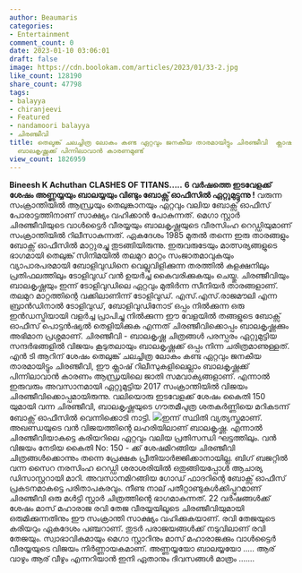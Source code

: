 ```yaml
---
author: Beaumaris
categories:
- Entertainment
comment_count: 0
date: 2023-01-10 03:06:01
draft: false
image: https://cdn.boolokam.com/articles/2023/01/33-2.jpg
like_count: 128190
share_count: 47798
tags:
- balayya
- chiranjeevi
- Featured
- nandamoori balayya
- ചിരഞ്ജീവി
title: തെലുങ്ക് ചലച്ചിത്ര ലോകം കണ്ട ഏറ്റവും ജനകീയ താരമായിട്ടും ചിരഞ്ജീവി  ക്ലാഷ് റിലീസുകളിലെല്ലാം
  ബാലകൃഷ്ണക്ക് പിന്നിലാവാൻ കാരണമുണ്ട്
view_count: 1826959
---
```


**Bineesh K Achuthan** **CLASHES OF TITANS.....** **6 വർഷത്തെ ഇടവേളക്ക് ശേഷം അണ്ണയ്യയും ബാലയ്യയും വിണ്ടും ബോക്സ് ഓഫീസിൽ ഏറ്റുമുട്ടുന്നു !** വരുന്ന സംക്രാന്തിയിൽ ആന്ധ്രയും തെലുങ്കാനയും ഏറ്റവും വലിയ ബോക്സ് ഓഫീസ് പോരാട്ടത്തിനാണ് സാക്ഷ്യം വഹിക്കാൻ പോകുന്നത്. മെഗാ സ്റ്റാർ ചിരഞ്ജീവിയുടെ വാൾട്ടൈർ വീരയ്യയും ബാലകൃഷ്ണയുടെ വീരസിംഹ റെഡ്ഡിയുമാണ് സംക്രാന്തിയിൽ റിലീസാകുന്നത്. ഏകദേശം 1985 മുതൽ തന്നെ ഇരു താരങ്ങളും ബോക്സ് ഓഫീസിൽ മാറ്റുരച്ചു തുടങ്ങിയിരുന്നു. ഇരുവരുടേയും മാത്സര്യങ്ങളുടെ ഭാഗമായി തെലുങ്ക് സിനിമയിൽ തലമുറ മാറ്റം സംജാതമാവുകയും വ്യാപാരപരമായി ബോളിവുഡിനെ വെല്ലുവിളിക്കുന്ന തരത്തിൽ കളക്ഷനിലും പ്രതിഫലത്തിലും ടോളിവുഡ് വൻ ഉയർച്ച കൈവരിക്കുകയും ചെയ്തു. ചിരഞ്ജീവിയും ബാലകൃഷ്ണയും ഇന്ന് ടോളിവുഡിലെ ഏറ്റവും മുതിർന്ന സീനിയർ താരങ്ങളാണ്. തലമുറ മാറ്റത്തിന്റെ വക്കിലാണിന്ന് ടോളിവുഡ്. എസ്.എസ്.രാജമൗലി എന്ന ബ്രാൻഡിനാൽ ടോളിവുഡ്, ബോളിവുഡിനോട് ഒപ്പം നിൽക്കുന്ന ഒരു ഇൻഡസ്ട്രിയായി വളർച്ച പ്രാപിച്ചു നിൽക്കുന്ന ഈ വേളയിൽ തങ്ങളുടെ ബോക്സ് ഓഫീസ് പൊട്ടൻഷ്യൽ തെളിയിക്കുക എന്നത് ചിരഞ്ജീവിക്കൊപ്പം ബാലകൃഷ്ണക്കും അഭിമാന പ്രശ്നമാണ്. ചിരഞ്ജീവി - ബാലകൃഷ്ണ ചിത്രങ്ങൾ പരസ്പരം ഏറ്റുമുട്ടിയ സന്ദർഭങ്ങളിൽ വിജയം കൂടുതലായും ബാലകൃഷ്ണക്ക് ഒപ്പം നിന്ന ചരിത്രമാണുള്ളത്. എൻ ടി ആറിന് ശേഷം തെലുങ്ക് ചലച്ചിത്ര ലോകം കണ്ട ഏറ്റവും ജനകീയ താരമായിട്ടും ചിരഞ്ജീവി, ഈ ക്ലാഷ് റിലീസുകളിലെല്ലാം ബാലകൃഷ്ണക്ക് പിന്നിലാവാൻ കാരണം ആന്ധ്രയിലെ ജാതി സമവാക്യങ്ങളാണ്. എന്നാൽ ഇരുവരും അവസാനമായി ഏറ്റുമുട്ടിയ 2017 സംക്രാന്തിയിൽ വിജയം ചിരഞ്ജീവിക്കൊപ്പമായിരുന്നു. വലിയൊരു ഇടവേളക്ക് ശേഷം കൈതി 150 യുമായി വന്ന ചിരഞ്ജീവി, ബാലകൃഷ്ണയുടെ ഗൗതമീപുത്ര ശതകർണ്ണിയെ മറികടന്ന് ബോക്സ് ഓഫീസിൽ വെന്നിക്കൊടി നാട്ടി. ![](https://cdn.boolokam.com/articles/2023/01/33-2.jpg)ഇന്ന് സ്ഥിതി വ്യത്യസ്തമാണ്. അഖണ്ഡയുടെ വൻ വിജയത്തിന്റെ ലഹരിയിലാണ് ബാലകൃഷ്ണ. എന്നാൽ ചിരഞ്ജീവിയാകട്ടെ കരിയറിലെ ഏറ്റവും വലിയ പ്രതിസന്ധി ഘട്ടത്തിലും. വൻ വിജയം നേടിയ കൈതി No: 150 - ക്ക് ശേഷമിറങ്ങിയ ചിരഞ്ജീവി ചിത്രങ്ങൾക്കൊന്നും തന്നെ പ്രേക്ഷക പ്രീതിയാർജ്ജിക്കാനായില്ല. ബിഗ് ബജറ്റിൽ വന്ന സൈറ നരസിംഹ റെഡ്ഡി ശരാശരിയിൽ ഒതുങ്ങിയപ്പോൾ ആചാര്യ ഡിസാസ്റ്ററായി മാറി. അവസാനമിറങ്ങിയ ഗോഡ് ഫാദറിന്റെ ബോക്സ് ഓഫീസ് പ്രകടനമാകട്ടെ പരിതാപകരവും. നീണ്ട നാല് പതീറ്റാണ്ടുകൾക്കിപ്പുറമാണ് ചിരഞ്ജീവി ഒരു മൾട്ടി സ്റ്റാർ ചിത്രത്തിന്റെ ഭാഗമാകുന്നത്. 22 വർഷങ്ങൾക്ക് ശേഷം മാസ് മഹാരാജ രവി തേജ വീരയ്യയിലൂടെ ചിരഞ്ജീവിയുമായി ഒരുമിക്കുന്നതിനും ഈ സംക്രാന്തി സാക്ഷ്യം വഹിക്കുകയാണ്. രവി തേജയുടെ കരിയറും ഏകദേശം പഞ്ചറാണ്. തുടർ പരാജയങ്ങൾക്ക് നടുവിലാണ് രവി തേജയും. സ്വാഭാവികമായും മെഗാ സ്റ്റാറിനും മാസ് മഹാരാജക്കും വാൾട്ടൈർ വീരയ്യയുടെ വിജയം നിർണ്ണായകമാണ്. അണ്ണയ്യയോ ബാലയ്യയോ ..... ആര് വാഴും ആര് വീഴും എന്നറിയാൻ ഇനി ഏതാനും ദിവസങ്ങൾ മാത്രം .......